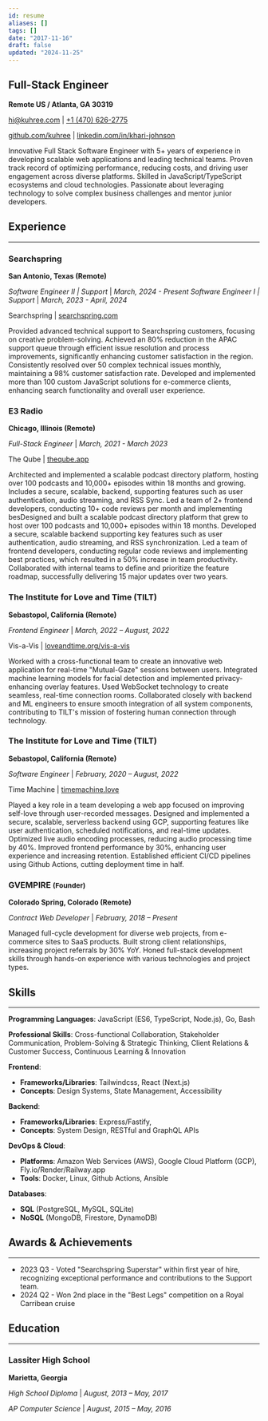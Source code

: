 ```yaml
---
id: resume
aliases: []
tags: []
date: "2017-11-16"
draft: false
updated: "2024-11-25"
---
```


## Full-Stack Engineer

**Remote US / Atlanta, GA 30319**

[hi@kuhree.com](mailto:hi+resume@kuhree.com) | [+1 (470) 626-2775](tel:+14706262775)

[github.com/kuhree](https://github.com/kuhree) | [linkedin.com/in/khari-johnson](https://linkedin.com/in/khari-johnson)

Innovative Full Stack Software Engineer with 5+ years of experience in developing scalable web applications and leading technical teams. Proven track record of optimizing performance, reducing costs, and driving user engagement across diverse platforms. Skilled in JavaScript/TypeScript ecosystems and cloud technologies. Passionate about leveraging technology to solve complex business challenges and mentor junior developers.

## Experience

---

### Searchspring

**San Antonio, Texas (Remote)**

_Software Engineer II | Support_ | _March, 2024 - Present_
_Software Engineer I | Support_ | _March, 2023 - April, 2024_

Searchspring | [searchspring.com](https://searchspring.com)

Provided advanced technical support to Searchspring customers, focusing on creative problem-solving. Achieved an 80% reduction in the APAC support queue through efficient issue resolution and process improvements, significantly enhancing customer satisfaction in the region. Consistently resolved over 50 complex technical issues monthly, maintaining a 98% customer satisfaction rate. Developed and implemented more than 100 custom JavaScript solutions for e-commerce clients, enhancing search functionality and overall user experience.

### E3 Radio

**Chicago, Illinois (Remote)**

_Full-Stack Engineer_ | _March, 2021 - March 2023_

The Qube | [theqube.app](https://theqube.app)

Architected and implemented a scalable podcast directory platform, hosting over 100 podcasts and 10,000+ episodes within 18 months and growing. Includes a secure, scalable, backend, supporting features such as user authentication, audio streaming, and RSS Sync. Led a team of 2+ frontend developers, conducting 10+ code reviews per month and implementing besDesigned and built a scalable podcast directory platform that grew to host over 100 podcasts and 10,000+ episodes within 18 months. Developed a secure, scalable backend supporting key features such as user authentication, audio streaming, and RSS synchronization. Led a team of frontend developers, conducting regular code reviews and implementing best practices, which resulted in a 50% increase in team productivity. Collaborated with internal teams to define and prioritize the feature roadmap, successfully delivering 15 major updates over two years.

### The Institute for Love and Time (TILT)

**Sebastopol, California (Remote)**

_Frontend Engineer_ | _March, 2022 – August, 2022_

Vis-a-Vis | [loveandtime.org/vis-a-vis](https://loveandtime.org/vis-a-vis/)

Worked with a cross-functional team to create an innovative web application for real-time "Mutual-Gaze" sessions between users. Integrated machine learning models for facial detection and implemented privacy-enhancing overlay features. Used WebSocket technology to create seamless, real-time connection rooms. Collaborated closely with backend and ML engineers to ensure smooth integration of all system components, contributing to TILT's mission of fostering human connection through technology.

### The Institute for Love and Time (TILT)

**Sebastopol, California (Remote)**

_Software Engineer_ | _February, 2020 – August, 2022_

Time Machine | [timemachine.love](https://timemachine.love)

Played a key role in a team developing a web app focused on improving self-love through user-recorded messages. Designed and implemented a secure, scalable, serverless backend using GCP, supporting features like user authentication, scheduled notifications, and real-time updates. Optimized live audio encoding processes, reducing audio processing time by 40%. Improved frontend performance by 30%, enhancing user experience and increasing retention. Established efficient CI/CD pipelines using Github Actions, cutting deployment time in half.

### GVEMPIRE <small>(Founder)</small>

**Colorado Spring, Colorado (Remote)**

_Contract Web Developer_ | _February, 2018 – Present_

Managed full-cycle development for diverse web projects, from e-commerce sites to SaaS products. Built strong client relationships, increasing project referrals by 30% YoY. Honed full-stack development skills through hands-on experience with various technologies and project types.

## Skills

---

**Programming Languages**:
    JavaScript (ES6, TypeScript, Node.js),
    Go,
    Bash

**Professional Skills**:
    Cross-functional Collaboration,
    Stakeholder Communication,
    Problem-Solving & Strategic Thinking,
    Client Relations & Customer Success,
    Continuous Learning & Innovation

**Frontend**:
- **Frameworks/Libraries**:
    Tailwindcss,
    React (Next.js)
- **Concepts**:
    Design Systems,
    State Management,
    Accessibility

**Backend**:
- **Frameworks/Libraries**:
    Express/Fastify,
- **Concepts**:
    System Design,
    RESTful and GraphQL APIs

**DevOps & Cloud**:
- **Platforms**:
    Amazon Web Services (AWS),
    Google Cloud Platform (GCP),
    Fly.io/Render/Railway.app
- **Tools**:
    Docker,
    Linux,
    Github Actions,
    Ansible

**Databases**:
- **SQL** (PostgreSQL, MySQL, SQLite)
- **NoSQL** (MongoDB, Firestore, DynamoDB)

## Awards & Achievements

---

- 2023 Q3 - Voted "Searchspring Superstar" within first year of hire, recognizing exceptional performance and contributions to the Support team.
- 2024 Q2 - Won 2nd place in the "Best Legs" competition on a Royal Carribean cruise

## Education

---

### Lassiter High School

**Marietta, Georgia**

_High School Diploma_ | _August, 2013 – May, 2017_

_AP Computer Science_ | _August, 2015 – May, 2016_
